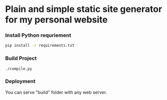 # Plain and simple static site generator for my personal website

### Install Python requriement

```sh
pip install -r requirements.txt
```

### Build Project

```sh
./compile.py
```

### Deployment

You can serve "build" folder with any web server.
